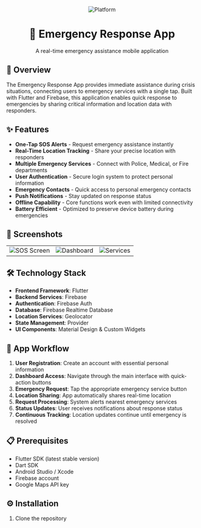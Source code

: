 <div align="center">
  <img src="https://img.shields.io/badge/Platform-Flutter-blue?logo=flutter" alt="Platform" />
  <h1>🚨 Emergency Response App</h1>
  <p>A real-time emergency assistance mobile application</p>
</div>

## 📱 Overview

The Emergency Response App provides immediate assistance during crisis situations, connecting users to emergency services with a single tap. Built with Flutter and Firebase, this application enables quick response to emergencies by sharing critical information and location data with responders.

## ✨ Features

- **One-Tap SOS Alerts** - Request emergency assistance instantly
- **Real-Time Location Tracking** - Share your precise location with responders
- **Multiple Emergency Services** - Connect with Police, Medical, or Fire departments
- **User Authentication** - Secure login system to protect personal information
- **Emergency Contacts** - Quick access to personal emergency contacts
- **Push Notifications** - Stay updated on response status
- **Offline Capability** - Core functions work even with limited connectivity
- **Battery Efficient** - Optimized to preserve device battery during emergencies

## 📸 Screenshots

<div align="center">
  <table>
    <tr>
      <td><img src="https://via.placeholder.com/250x500/FF3B30/FFFFFF?text=SOS+Screen" alt="SOS Screen"/></td>
      <td><img src="https://via.placeholder.com/250x500/007AFF/FFFFFF?text=Dashboard" alt="Dashboard"/></td>
      <td><img src="https://via.placeholder.com/250x500/5856D6/FFFFFF?text=Services" alt="Services"/></td>
    </tr>
  </table>
</div>

## 🛠️ Technology Stack

- **Frontend Framework**: Flutter
- **Backend Services**: Firebase
- **Authentication**: Firebase Auth
- **Database**: Firebase Realtime Database
- **Location Services**: Geolocator
- **State Management**: Provider
- **UI Components**: Material Design & Custom Widgets

## 🔄 App Workflow

1. **User Registration**: Create an account with essential personal information
2. **Dashboard Access**: Navigate through the main interface with quick-action buttons
3. **Emergency Request**: Tap the appropriate emergency service button
4. **Location Sharing**: App automatically shares real-time location
5. **Request Processing**: System alerts nearest emergency services
6. **Status Updates**: User receives notifications about response status
7. **Continuous Tracking**: Location updates continue until emergency is resolved

## 📋 Prerequisites

- Flutter SDK (latest stable version)
- Dart SDK
- Android Studio / Xcode
- Firebase account
- Google Maps API key

## ⚙️ Installation

1. Clone the repository
